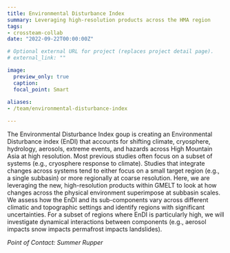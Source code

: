 ```yaml
---
title: Environmental Disturbance Index
summary: Leveraging high-resolution products across the HMA region 
tags:
- crossteam-collab
date: "2022-09-22T00:00:00Z"

# Optional external URL for project (replaces project detail page).
# external_link: ""

image:
  preview_only: true
  caption: 
  focal_point: Smart
  
aliases:
- /team/environmental-disturbance-index

---
```


The Environmental Disturbance Index goup is creating an Environmental Disturbance
index (EnDI) that accounts for shifting climate, cryosphere, hydrology, aerosols,
extreme events, and hazards across High Mountain Asia at high resolution. Most previous
studies often focus on a subset of systems (e.g., cryosphere response to climate).
Studies that integrate changes across systems tend to either focus on a small target
region (e.g., a single subbasin) or more regionally at coarse resolution. Here, we are
leveraging the new, high-resolution products within GMELT to look at how changes across
the physical environment superimpose at subbasin scales. We assess how the EnDI and its
sub-components vary across different climatic and topographic settings and identify
regions with significant uncertainties. For a subset of regions where EnDI is particularly
high, we will investigate dynamical interactions between components (e.g., aerosol impacts
snow impacts permafrost impacts landslides). 

_Point of Contact: Summer Rupper_

